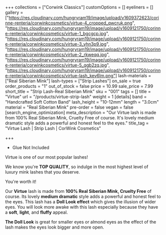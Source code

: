 +++
collections = ["Corwink Classics"]
customOptions = []
eyeliners = []
gallery = ["https://res.cloudinary.com/hungryram19/image/upload/v1609372623/corinne-renteria/corwinkcosmetics/virtue-4_cropped_qwcruk.png", "https://res.cloudinary.com/hungryram19/image/upload/v1609121750/corinne-renteria/corwinkcosmetics/virtue-1_bgcgcp.jpg", "https://res.cloudinary.com/hungryram19/image/upload/v1609121750/corinne-renteria/corwinkcosmetics/virtue-3_yhn3p9.jpg", "https://res.cloudinary.com/hungryram19/image/upload/v1609121750/corinne-renteria/corwinkcosmetics/virtue-2_rkweqq.jpg", "https://res.cloudinary.com/hungryram19/image/upload/v1609121750/corinne-renteria/corwinkcosmetics/virtue-5_qgb2zq.jpg", "https://res.cloudinary.com/hungryram19/image/upload/v1609121750/corinne-renteria/corwinkcosmetics/virtue-lash_kev6lm.png"]
lash-materials = ["Real Siberian Mink"]
lash-types = ["Strip Lashes"]
on_sale = true
order_products = "1"
out_of_stock = false
price = 10.99
sale_price = 7.99
short_title = "Strip Lash-Real Siberian Mink"
sku = "001"
tags = []
title = "Virtue"
url = "/products/virtue-strip-lash"
weight = 1
[details]
band = "Handcrafted Soft Cotton Band"
lash_height = "10-12mm"
length = "3.0cm"
material = "Real Siberian Mink"
pre-order = false
vegan = false
[search_engine_optimization]
meta_description = "Our Virtue lash is made from 100% Real Siberian Mink, Cruelty Free of course. It's lovely medium dramatic style adds a powerful and honest feel to the eyes."
title_tag = "Virtue Lash | Strip Lash | CorWink Cosmetics"

+++
* Glue Not Included

Virtue is one of our most popular lashes!

We know you're **TOP QUALITY**, so indulge in the most highest level of luxury mink lashes that you deserve.

You're worth it!

Our **Virtue** lash is made from **100% Real Siberian Mink, Cruelty Free** of course. Its lovely **medium dramatic** style adds a powerful and honest feel to the eyes. This lash has a **Doll Look effect** which gives the illusion of wider eyes. You will look more awake with this lash especially because they have a **soft**, **light**, and **fluffy** appeal.

**The Doll Look** is great for smaller eyes or almond eyes as the effect of the lash makes the eyes look bigger and more open.